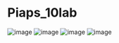 # Piaps_10lab
![image](https://github.com/user-attachments/assets/7b263e1d-a688-41d9-bacf-29f1f744bc78)
![image](https://github.com/user-attachments/assets/d996e9e5-fb6d-402b-abcc-a001b3fffe67)
![image](https://github.com/user-attachments/assets/f9fba553-c644-4a41-8d31-0d13449fd9db)
![image](https://github.com/user-attachments/assets/e88d651b-d130-4fae-ac75-398665f9ebfe)

